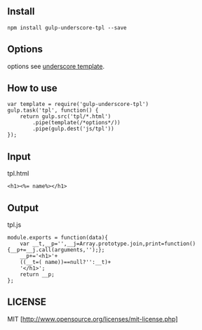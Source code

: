 ## Install

```
npm install gulp-underscore-tpl --save
```

## Options

options see [underscore template](http://underscorejs.org/#template).

## How to use

```
var template = require('gulp-underscore-tpl')
gulp.task('tpl', function() {
    return gulp.src('tpl/*.html')
        .pipe(template(/*options*/))
        .pipe(gulp.dest('js/tpl'))
});
```

## Input

tpl.html

```
<h1><%= name%></h1>
```

## Output
tpl.js

```
module.exports = function(data){
    var __t,__p='',__j=Array.prototype.join,print=function(){__p+=__j.call(arguments,'');};
    __p+='<h1>'+
    ((__t=( name))==null?'':__t)+
    '</h1>';
    return __p;
};
```

## LICENSE
MIT [http://www.opensource.org/licenses/mit-license.php]